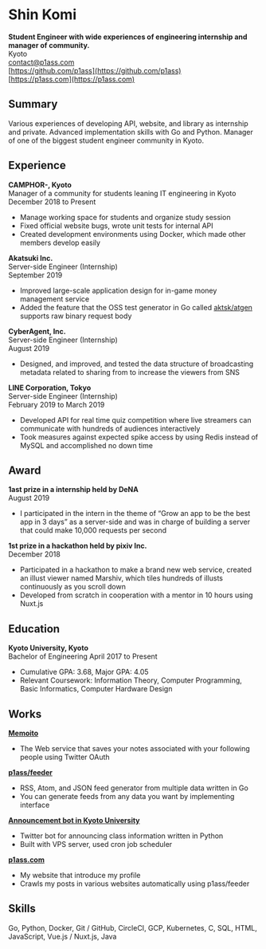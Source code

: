 # Shin Komi

**Student Engineer with wide experiences of engineering internship and manager of community.**  
Kyoto  
contact@p1ass.com  
[https://github.com/p1ass](https://github.com/p1ass)  
[https://p1ass.com](https://p1ass.com)

## Summary
Various experiences of developing API, website, and library as internship and private. Advanced implementation skills with Go and Python. Manager of one of the biggest student engineer community in Kyoto.

## Experience
**CAMPHOR-, Kyoto**  
Manager of a community for students leaning IT engineering in Kyoto  
December 2018 to Present

- Manage working space for students and organize study session
- Fixed official website bugs, wrote unit tests for internal API
- Created development environments using Docker, which made other members develop easily

**Akatsuki Inc.**  
Server-side Engineer (Internship)  
September 2019  

- Improved large-scale application design for in-game money management service
- Added the feature that the OSS test generator in Go called [aktsk/atgen](https://github.com/aktsk/atgen) supports raw binary request body

**CyberAgent, Inc.**  
Server-side Engineer (Internship)  
August 2019  

- Designed, and improved, and tested the data structure of broadcasting metadata related to sharing from  to increase the viewers from SNS

**LINE Corporation, Tokyo**  
Server-side Engineer (Internship)  
February 2019 to March 2019

- Developed API for real time quiz competition where live streamers can communicate with hundreds of audiences interactively
- Took measures against expected spike access by using Redis instead of MySQL and accomplished no down time


## Award

**1ast prize in a internship held by DeNA**   
August 2019

- I participated in the intern in the theme of “Grow an app to be the best app in 3 days” as a server-side and was in charge of building a server that could make 10,000 requests per second

**1st prize in a hackathon held by pixiv Inc.**  
December 2018

- Participated in a  hackathon  to make a brand new web service, created an illust viewer named Marshiv, which tiles hundreds of illusts continuously as you scroll down
-  Developed from scratch in cooperation with a mentor in 10 hours using Nuxt.js

## Education
**Kyoto University, Kyoto**  
Bachelor of Engineering
April 2017 to Present

- Cumulative GPA: 3.68, Major GPA: 4.05
- Relevant Coursework: Information Theory, Computer Programming, Basic Informatics, Computer Hardware Design

## Works
[**Memoito**](https://memoito.com)  
- The Web service that saves your notes associated with your following people using Twitter OAuth

[**p1ass/feeder**](https://github.com/p1ass/feeder)  
- RSS, Atom, and JSON feed generator from multiple data written in Go
- You can generate feeds from any data you want by implementing interface

[**Announcement bot in Kyoto University**](https://github.com/p1ass/ku-cancel-announcement-bot)
- Twitter bot for announcing class information written in Python
- Built with VPS server, used cron job scheduler

[**p1ass.com**](https://p1ass.com)
- My website that introduce my profile
- Crawls my posts in various websites automatically using p1ass/feeder

## Skills

Go, Python, Docker, Git / GitHub, CircleCI, GCP, Kubernetes, C, SQL, HTML, JavaScript, Vue.js / Nuxt.js, Java
